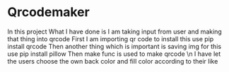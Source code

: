 # Qrcodemaker
 In this project What I have done is I am taking input from user and making that thing into qrcode 
 First I am importing qr code to install this use pip install qrcode 
 Then another thing which is important is saving img for this use pip install pillow 
Then make func is used to make qrcode \n 
I have let the users choose the own back color and fill color according to their like 

